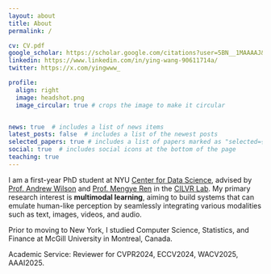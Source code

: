 ```yaml
---
layout: about
title: About
permalink: /

cv: CV.pdf
google_scholar: https://scholar.google.com/citations?user=5BN__1MAAAAJ&hl=en
linkedin: https://www.linkedin.com/in/ying-wang-90611714a/
twitter: https://x.com/yingwww_

profile:
  align: right
  image: headshot.png
  image_circular: true # crops the image to make it circular


news: true  # includes a list of news items
latest_posts: false  # includes a list of the newest posts
selected_papers: true # includes a list of papers marked as "selected={true}"
social: true  # includes social icons at the bottom of the page
teaching: true
---
```


I am a first-year PhD student at NYU [Center for Data Science](https://cds.nyu.edu/), advised by [Prof. Andrew Wilson](https://cims.nyu.edu/~andrewgw/) and [Prof. Mengye Ren](https://mengyeren.com/) in the [CILVR Lab](https://wp.nyu.edu/cilvr/). My primary research interest is **multimodal learning**, aiming to build systems that can emulate human-like perception by seamlessly integrating various modalities such as text, images, videos, and audio. 

Prior to moving to New York, I studied Computer Science, Statistics, and Finance at McGill University in Montreal, Canada.

Academic Service: Reviewer for CVPR2024, ECCV2024, WACV2025, AAAI2025. 

